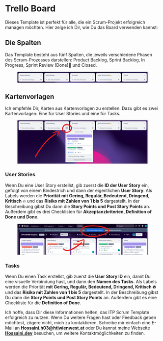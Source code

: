 # Trello Board

Dieses Template ist perfekt für alle, die ein Scrum-Projekt erfolgreich managen möchten. Hier zeige ich Dir, wie Du das Board verwenden kannst:

## Die Spalten

Das Template besteht aus fünf Spalten, die jeweils verschiedene Phasen des Scrum-Prozesses darstellen: Product Backlog, Sprint Backlog, In Progress, Sprint Review (Done)🙌 und Closed.

<figure><img src="../.gitbook/assets/image (6).png" alt=""><figcaption></figcaption></figure>

## Kartenvorlagen

Ich empfehle Dir, Karten aus Kartenvorlagen zu erstellen. Dazu gibt es zwei Kartenvorlagen: Eine für User Stories und eine für Tasks.

<figure><img src="../.gitbook/assets/image (7).png" alt=""><figcaption></figcaption></figure>

### User Stories

Wenn Du eine User Story erstellst, gib zuerst die **ID der User Story** ein, gefolgt von einem Bindestrich und dann der eigentlichen **User Story**. Als Labels werden die **Priorität mit Gering, Regulär, Bedeutend, Dringend, Kritisch** 🔥 und das **Risiko mit Zahlen von 1 bis 5** dargestellt. In der Beschreibung gibst Du dann die **Story Points und Post Story Points** an. Außerdem gibt es drei Checklisten für **Akzeptanzkriterien, Definition of Done und Done**.

<figure><img src="../.gitbook/assets/image.png" alt=""><figcaption></figcaption></figure>

### Tasks

Wenn Du einen Task erstellst, gib zuerst die **User Story ID** ein, damit Du eine visuelle Verbindung hast, und dann den **Namen des Tasks**. Als Labels werden die Priorität **mit Gering, Regulär, Bedeutend, Dringend, Kritisch 🔥** und das **Risiko mit Zahlen von 1 bis 5** dargestellt. In der Beschreibung gibst Du dann die **Story Points und Post Story Points** an. Außerdem gibt es eine Checkliste für die **Definition of Done**.

Ich hoffe, dass Dir diese Informationen helfen, das ITP Scrum Template erfolgreich zu nutzen. Wenn Du weitere Fragen hast oder Feedback geben möchtest, zögere nicht, mich zu kontaktieren. Schreibe mir einfach eine E-Mail an [**Hossaini.h03@htlwienwest.at**](mailto:Hossaini.h03@htlwienwest.at?subject=ITP%20SCRUM%20Template) oder Du kannst meine Webseite [**Hossaini.dev**](https://hossaini.dev/) besuchen, um weitere Kontaktmöglichkeiten zu finden.
